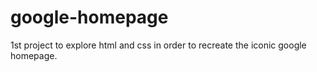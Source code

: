 # google-homepage
1st project to explore html and css in order to recreate the iconic google homepage.